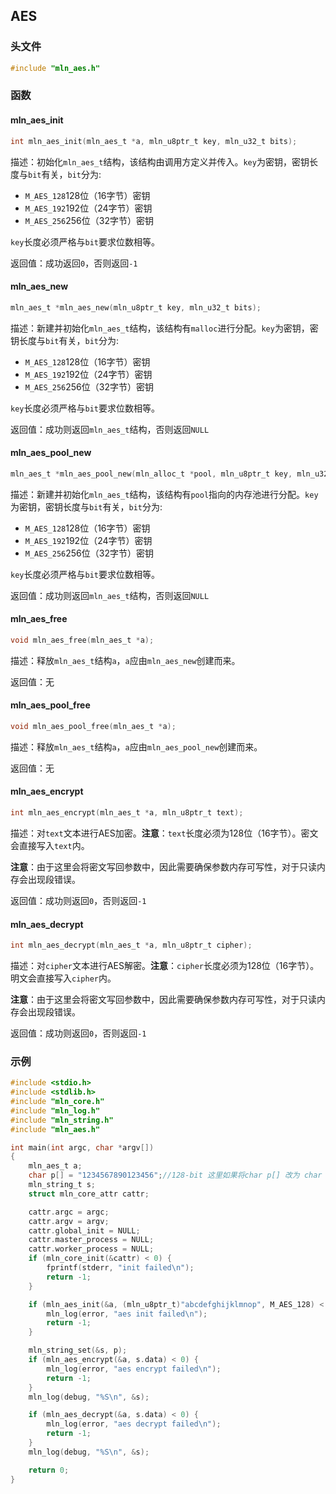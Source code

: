 ## AES



### 头文件

```c
#include "mln_aes.h"
```



### 函数



#### mln_aes_init

```c
int mln_aes_init(mln_aes_t *a, mln_u8ptr_t key, mln_u32_t bits);
```

描述：初始化`mln_aes_t`结构，该结构由调用方定义并传入。`key`为密钥，密钥长度与`bit`有关，`bit`分为:

- `M_AES_128`128位（16字节）密钥
- `M_AES_192`192位（24字节）密钥
- `M_AES_256`256位（32字节）密钥

`key`长度必须严格与`bit`要求位数相等。

返回值：成功返回`0`，否则返回`-1`



#### mln_aes_new

```c
mln_aes_t *mln_aes_new(mln_u8ptr_t key, mln_u32_t bits);
```

描述：新建并初始化`mln_aes_t`结构，该结构有`malloc`进行分配。`key`为密钥，密钥长度与`bit`有关，`bit`分为:

- `M_AES_128`128位（16字节）密钥
- `M_AES_192`192位（24字节）密钥
- `M_AES_256`256位（32字节）密钥

`key`长度必须严格与`bit`要求位数相等。

返回值：成功则返回`mln_aes_t`结构，否则返回`NULL`



#### mln_aes_pool_new

```c
mln_aes_t *mln_aes_pool_new(mln_alloc_t *pool, mln_u8ptr_t key, mln_u32_t bits);
```

描述：新建并初始化`mln_aes_t`结构，该结构有`pool`指向的内存池进行分配。`key`为密钥，密钥长度与`bit`有关，`bit`分为:

- `M_AES_128`128位（16字节）密钥
- `M_AES_192`192位（24字节）密钥
- `M_AES_256`256位（32字节）密钥

`key`长度必须严格与`bit`要求位数相等。

返回值：成功则返回`mln_aes_t`结构，否则返回`NULL`



#### mln_aes_free

```c
void mln_aes_free(mln_aes_t *a);
```

描述：释放`mln_aes_t`结构`a`，`a`应由`mln_aes_new`创建而来。

返回值：无



#### mln_aes_pool_free

```c
void mln_aes_pool_free(mln_aes_t *a);
```

描述：释放`mln_aes_t`结构`a`，`a`应由`mln_aes_pool_new`创建而来。

返回值：无



#### mln_aes_encrypt

```c
int mln_aes_encrypt(mln_aes_t *a, mln_u8ptr_t text);
```

描述：对`text`文本进行AES加密。**注意**：`text`长度必须为128位（16字节）。密文会直接写入`text`内。

**注意**：由于这里会将密文写回参数中，因此需要确保参数内存可写性，对于只读内存会出现段错误。

返回值：成功则返回`0`，否则返回`-1`



#### mln_aes_decrypt

```c
int mln_aes_decrypt(mln_aes_t *a, mln_u8ptr_t cipher);
```

描述：对`cipher`文本进行AES解密。**注意**：`cipher`长度必须为128位（16字节）。明文会直接写入`cipher`内。

**注意**：由于这里会将密文写回参数中，因此需要确保参数内存可写性，对于只读内存会出现段错误。

返回值：成功则返回`0`，否则返回`-1`



### 示例

```c
#include <stdio.h>
#include <stdlib.h>
#include "mln_core.h"
#include "mln_log.h"
#include "mln_string.h"
#include "mln_aes.h"

int main(int argc, char *argv[])
{
    mln_aes_t a;
    char p[] = "1234567890123456";//128-bit 这里如果将char p[] 改为 char *p，则字符串内存区为只读，会导致段错误
    mln_string_t s;
    struct mln_core_attr cattr;

    cattr.argc = argc;
    cattr.argv = argv;
    cattr.global_init = NULL;
    cattr.master_process = NULL;
    cattr.worker_process = NULL;
    if (mln_core_init(&cattr) < 0) {
        fprintf(stderr, "init failed\n");
        return -1;
    }

    if (mln_aes_init(&a, (mln_u8ptr_t)"abcdefghijklmnop", M_AES_128) < 0) {
        mln_log(error, "aes init failed\n");
        return -1;
    }

    mln_string_set(&s, p);
    if (mln_aes_encrypt(&a, s.data) < 0) {
        mln_log(error, "aes encrypt failed\n");
        return -1;
    }
    mln_log(debug, "%S\n", &s);

    if (mln_aes_decrypt(&a, s.data) < 0) {
        mln_log(error, "aes decrypt failed\n");
        return -1;
    }
    mln_log(debug, "%S\n", &s);

    return 0;
}
```

